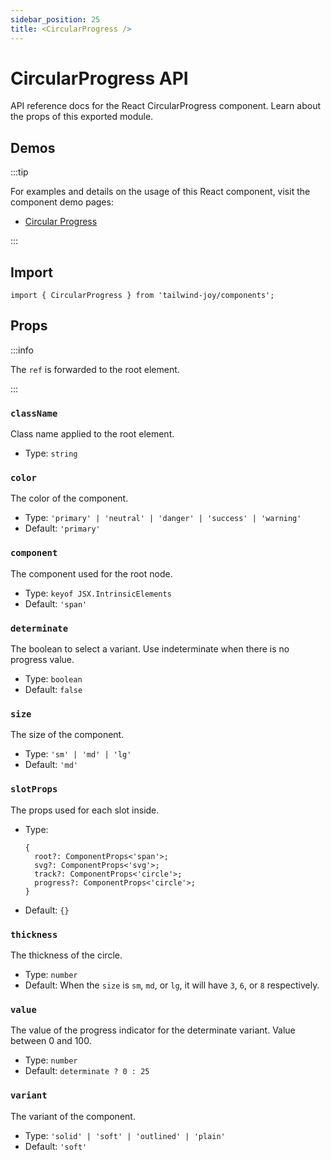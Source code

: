 ```yaml
---
sidebar_position: 25
title: <CircularProgress />
---
```


# CircularProgress API

API reference docs for the React CircularProgress component.
Learn about the props of this exported module.

## Demos

:::tip

For examples and details on the usage of this React component, visit the component demo pages:

- [Circular Progress](../components/circular-progress)

:::

## Import

```tsx
import { CircularProgress } from 'tailwind-joy/components';
```

## Props

:::info

The `ref` is forwarded to the root element.

:::

### `className`

Class name applied to the root element.

- Type: `string`

### `color`

The color of the component.

- Type: `'primary' | 'neutral' | 'danger' | 'success' | 'warning'`
- Default: `'primary'`

### `component`

<AvailableFrom version="0.4.0" />

The component used for the root node.

- Type: `keyof JSX.IntrinsicElements`
- Default: `'span'`

### `determinate`

The boolean to select a variant.
Use indeterminate when there is no progress value.

- Type: `boolean`
- Default: `false`

### `size`

The size of the component.

- Type: `'sm' | 'md' | 'lg'`
- Default: `'md'`

### `slotProps`

<AvailableFrom version="0.4.0" />

The props used for each slot inside.

- Type:
  ```tsx
  {
    root?: ComponentProps<'span'>;
    svg?: ComponentProps<'svg'>;
    track?: ComponentProps<'circle'>;
    progress?: ComponentProps<'circle'>;
  }
  ```
- Default: `{}`

### `thickness`

The thickness of the circle.

- Type: `number`
- Default: When the `size` is `sm`, `md`, or `lg`, it will have `3`, `6`, or `8` respectively.

### `value`

The value of the progress indicator for the determinate variant.
Value between 0 and 100.

- Type: `number`
- Default: `determinate ? 0 : 25`

### `variant`

The variant of the component.

- Type: `'solid' | 'soft' | 'outlined' | 'plain'`
- Default: `'soft'`
